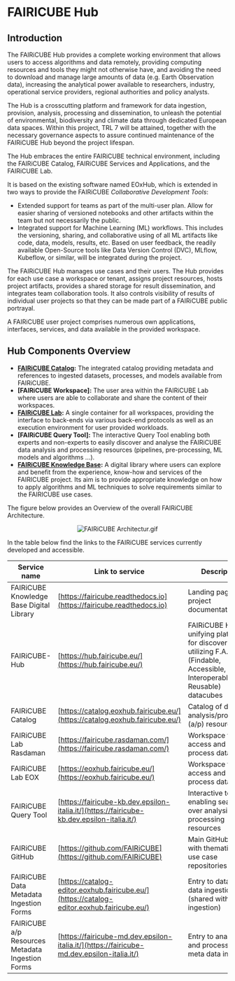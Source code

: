 # FAIRICUBE Hub

## Introduction

The FAIRiCUBE Hub provides a complete working environment that allows users to access algorithms and data remotely, providing computing resources and tools they might not otherwise have, and avoiding the need to download and manage large amounts of data (e.g. Earth Observation data), increasing the analytical power available to researchers, industry, operational service providers, regional authorities and policy analysts.

The Hub is a crosscutting platform and framework for data ingestion, provision, analysis, processing and dissemination, to unleash the potential of environmental, biodiversity and climate data through dedicated European data spaces. Within this project, TRL 7 will be attained, together with the necessary governance aspects to assure continued maintenance of the FAIRiCUBE Hub beyond the project lifespan.

The Hub embraces the entire FAIRiCUBE technical environment, including the FAIRiCUBE Catalog, FAIRiCUBE Services and Applications, and the FAIRiCUBE Lab.

It is based on the existing software named EOxHub, which is extended in two ways to provide the FAIRiCUBE *Collaborative Development Tools*:

* Extended support for teams as part of the multi-user plan. Allow for easier sharing of versioned notebooks and other artifacts within the team but not necessarily the public.
* Integrated support for Machine Learning (ML) workflows. This includes the versioning, sharing, and collaborative using of all ML artifacts like code, data, models, results, etc. Based on user feedback, the readily available Open-Source tools like Data Version Control (DVC), MLflow, Kubeflow, or similar, will be integrated during the project.

The FAIRiCUBE Hub manages use cases and their users. The Hub provides for each use case a workspace or tenant,
assigns project resources, hosts project artifacts, provides a shared storage for result dissemination, and integrates team collaboration tools. It also controls visibility of results of individual user projects so that they can be made part of a FAIRiCUBE public portrayal.

A FAIRiCUBE user project comprises numerous own applications, interfaces, services, and data available in the provided workspace.

## Hub Components Overview

* **[FAIRiCUBE Catalog](../user_guide/fic_catalog.md):** The integrated catalog providing metadata and references to ingested datasets, processes, and models available from FAIRiCUBE.
* **[FAIRiCUBE Workspace]:** The user area within the FAIRiCUBE Lab where users are able to collaborate and share the content of their workspaces.
* **[FAIRiCUBE Lab](../user_guide/eox_lab.md):** A single container for all workspaces, providing the interface to back-ends via various back-end protocols as well as an execution environment for user provided workloads.
* **[FAIRiCUBE Query Tool]:** The interactive Query Tool enabling both experts and non-experts to easily discover and analyse the FAIRiCUBE data analysis and processing resources (pipelines, pre-processing, ML models and algorithms …).
* **[FAIRiCUBE Knowledge Base](../index.md):**  A digital library where users can explore and benefit from the experience, know-how and services of the FAIRICUBE project. Its aim is to provide appropriate knowledge on how to apply algorithms and ML techniques to solve requirements similar to the FAIRICUBE use cases.

The figure below provides an Overview of the overall FAIRiCUBE Architecture.

<p align="center">
    <img src="../../images/fairicube_architecture.gif" alt="FAIRiCUBE Architectur.gif" />
</p>


In the table below find the links to the FAIRiCUBE services currently developed and accessible.

| Service name | Link to service | Description |
| ------------ | --------------- | ----------- |
| FAIRiCUBE Knowledge Base Digital Library | [https://fairicube.readthedocs.io](https://fairicube.readthedocs.io) | Landing page for project documentation |
| FAIRiCUBE-Hub | [https://hub.fairicube.eu/](https://hub.fairicube.eu/) | FAIRiCUBE Hub is a unifying platform for discovering and utilizing F.A.I.R. (Findable, Accessible, Interoperable, Reusable) datacubes |
| FAIRiCUBE Catalog | [https://catalog.eoxhub.fairicube.eu/](https://catalog.eoxhub.fairicube.eu/) | Catalog of data and analysis/processing (a/p) resources |
| FAIRiCUBE Lab Rasdaman | [https://fairicube.rasdaman.com/](https://fairicube.rasdaman.com/) | Workspace to access and process data |
| FAIRiCUBE Lab EOX | [https://eoxhub.fairicube.eu/](https://eoxhub.fairicube.eu/) | Workspace to access and process data |
| FAIRiCUBE Query Tool | [https://fairicube-kb.dev.epsilon-italia.it/](https://fairicube-kb.dev.epsilon-italia.it/) | Interactive tool enabling searches over analysis and processing resources |
| FAIRiCUBE GitHub | [https://github.com/FAIRiCUBE](https://github.com/FAIRiCUBE) | Main GitHub project with thematic and use case repositories |
| FAIRiCUBE Data Metadata Ingestion Forms | [https://catalog-editor.eoxhub.fairicube.eu/](https://catalog-editor.eoxhub.fairicube.eu/) | Entry to data meta data ingestion (shared with data ingestion) |
| FAIRiCUBE a/p Resources Metadata Ingestion Forms | [https://fairicube-md.dev.epsilon-italia.it/](https://fairicube-md.dev.epsilon-italia.it/) | Entry to analysis and processing meta data ingestion  |


